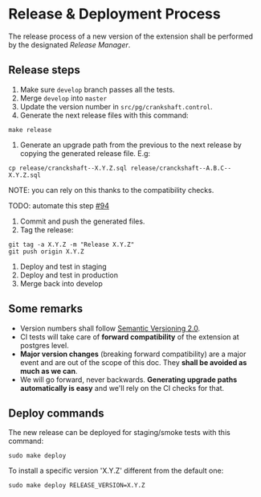 # Release & Deployment Process

The release process of a new version of the extension
shall be performed by the designated *Release Manager*.

## Release steps
1. Make sure `develop` branch passes all the tests.
1. Merge `develop` into `master`
1. Update the version number in `src/pg/crankshaft.control`.
1. Generate the next release files with this command:

  ```shell
  make release
  ```
1. Generate an upgrade path from the previous to the next release by copying the generated release file. E.g:

  ```shell
  cp release/cranckshaft--X.Y.Z.sql release/cranckshaft--A.B.C--X.Y.Z.sql
  ```
  NOTE: you can rely on this thanks to the compatibility checks. 
  
  TODO: automate this step [#94](https://github.com/CartoDB/crankshaft/issues/94)
1. Commit and push the generated files.
1. Tag the release:

  ```
  git tag -a X.Y.Z -m "Release X.Y.Z"
  git push origin X.Y.Z
  ```
1. Deploy and test in staging
1. Deploy and test in production
1. Merge back into develop


## Some remarks
* Version numbers shall follow [Semantic Versioning 2.0](http://semver.org/).
* CI tests will take care of **forward compatibility** of the extension at postgres level.
* **Major version changes** (breaking forward compatibility) are a major event and are out of the scope of this doc. They **shall be avoided as much as we can**.
* We will go forward, never backwards. **Generating upgrade paths automatically is easy** and we'll rely on the CI checks for that.

## Deploy commands

The new release can be deployed for staging/smoke tests with this command:

  ```shell
  sudo make deploy
  ```

To install a specific version 'X.Y.Z' different from the default one:

  ```shell
  sudo make deploy RELEASE_VERSION=X.Y.Z
  ```
